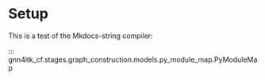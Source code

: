 # Setup

This is a test of the Mkdocs-string compiler:

::: gnn4itk_cf.stages.graph_construction.models.py_module_map.PyModuleMap